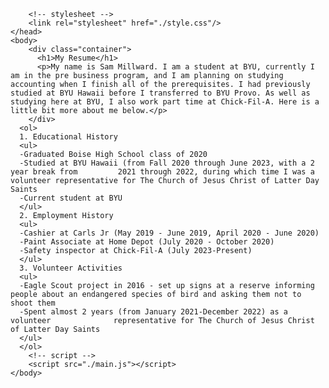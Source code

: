 <!DOCTYPE HTML>
<html>
    <head>
        <title>Sam's Resume</title>
      
        <!-- stylesheet -->
        <link rel="stylesheet" href="./style.css"/>
    </head>
    <body>
        <div class="container">
          <h1>My Resume</h1>
          <p>My name is Sam Millward. I am a student at BYU, currently I am in the pre business program, and I am planning on studying accounting when I finish all of the prerequisites. I had previously studied at BYU Hawaii before I transferred to BYU Provo. As well as studying here at BYU, I also work part time at Chick-Fil-A. Here is a little bit more about me below.</p>
        </div>
      <ol>
      1. Educational History
      <ul>
      -Graduated Boise High School class of 2020
      -Studied at BYU Hawaii (from Fall 2020 through June 2023, with a 2 year break from         2021 through 2022, during which time I was a volunteer representative for The Church of Jesus Christ of Latter Day Saints
      -Current student at BYU
      </ul>
      2. Employment History
      <ul>
      -Cashier at Carls Jr (May 2019 - June 2019, April 2020 - June 2020)
      -Paint Associate at Home Depot (July 2020 - October 2020)
      -Safety inspector at Chick-Fil-A (July 2023-Present)
      </ul>
      3. Volunteer Activities
      <ul>
      -Eagle Scout project in 2016 - set up signs at a reserve informing people about an endangered species of bird and asking them not to shoot them
      -Spent almost 2 years (from January 2021-December 2022) as a volunteer              representative for The Church of Jesus Christ of Latter Day Saints
      </ul>
      </ol>
        <!-- script -->
        <script src="./main.js"></script>
    </body>
</html>
